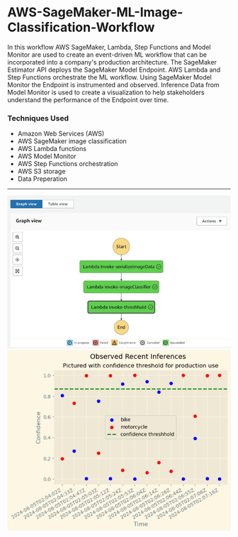 # AWS-SageMaker-ML-Image-Classification-Workflow

In this workflow AWS SageMaker, Lambda, Step Functions and Model Monitor are used to create an event-driven ML workflow that can be incorporated into a company's production architecture. The SageMaker Estimator API deploys the SageMaker Model Endpoint. AWS Lambda and Step Functions orchestrate the ML workflow. Using SageMaker Model Monitor the Endpoint is instrumented and observed. Inference Data from Model Monitor is used to create a visualization to help stakeholders understand the performance of the Endpoint over time.

### Techniques Used

- Amazon Web Services (AWS)
- AWS SageMaker image classification
- AWS Lambda functions
- AWS Model Monitor
- AWS Step Functions orchestration
- AWS S3 storage
- Data Preperation

-------------------
![StepFunctions](./img/StepFunction-Screenshot.jpg)
![plot](./img/plot.png)

